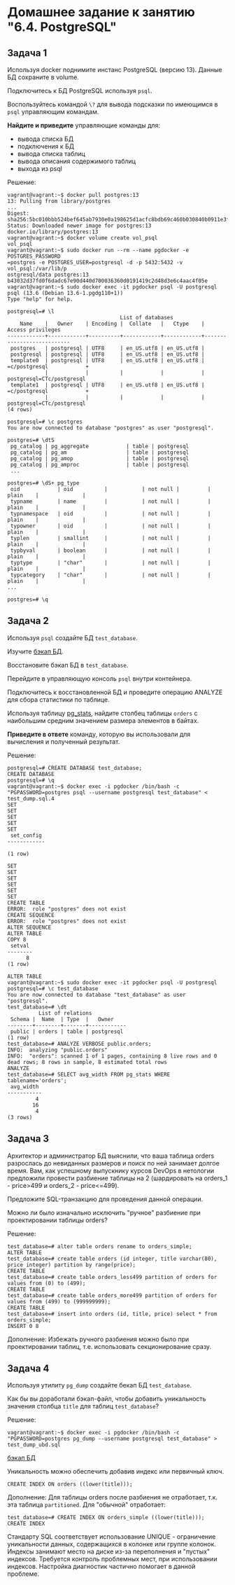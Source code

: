 # Домашнее задание к занятию "6.4. PostgreSQL"

## Задача 1

Используя docker поднимите инстанс PostgreSQL (версию 13). Данные БД сохраните в volume.

Подключитесь к БД PostgreSQL используя `psql`.

Воспользуйтесь командой `\?` для вывода подсказки по имеющимся в `psql` управляющим командам.

**Найдите и приведите** управляющие команды для:
- вывода списка БД
- подключения к БД
- вывода списка таблиц
- вывода описания содержимого таблиц
- выхода из psql

Решение:
```
vagrant@vagrant:~$ docker pull postgres:13
13: Pulling from library/postgres
...
Digest: sha256:5bc010bbb524bef645ab7930e0a198625d1acfc8bdb69c460b030840b0911e3f
Status: Downloaded newer image for postgres:13
docker.io/library/postgres:13
vagrant@vagrant:~$ docker volume create vol_psql
vol_psql
vagrant@vagrant:~$ sudo docker run --rm --name pgdocker -e POSTGRES_PASSWORD
=postgres -e POSTGRES_USER=postgresql -d -p 5432:5432 -v vol_psql:/var/lib/p
ostgresql/data postgres:13
b43032d37fd0f6dadc67e90d440d700036360d0191419c2d48d3e6c4aac4f05e
vagrant@vagrant:~$ sudo docker exec -it pgdocker psql -U postgresql
psql (13.6 (Debian 13.6-1.pgdg110+1))
Type "help" for help.

postgresql=# \l
                                    List of databases
    Name    |   Owner    | Encoding |  Collate   |   Ctype    |     Access privileges
------------+------------+----------+------------+------------+---------------------------
 postgres   | postgresql | UTF8     | en_US.utf8 | en_US.utf8 |
 postgresql | postgresql | UTF8     | en_US.utf8 | en_US.utf8 |
 template0  | postgresql | UTF8     | en_US.utf8 | en_US.utf8 | =c/postgresql            +
            |            |          |            |            | postgresql=CTc/postgresql
 template1  | postgresql | UTF8     | en_US.utf8 | en_US.utf8 | =c/postgresql            +
            |            |          |            |            | postgresql=CTc/postgresql
(4 rows)

postgresql=# \c postgres
You are now connected to database "postgres" as user "postgresql".

postgres=# \dtS
 pg_catalog | pg_aggregate            | table | postgresql
 pg_catalog | pg_am                   | table | postgresql
 pg_catalog | pg_amop                 | table | postgresql
 pg_catalog | pg_amproc               | table | postgresql
 ...

postgres=# \dS+ pg_type
 oid            | oid          |           | not null |         | plain    |              |
 typname        | name         |           | not null |         | plain    |              |
 typnamespace   | oid          |           | not null |         | plain    |              |
 typowner       | oid          |           | not null |         | plain    |              |
 typlen         | smallint     |           | not null |         | plain    |              |
 typbyval       | boolean      |           | not null |         | plain    |              |
 typtype        | "char"       |           | not null |         | plain    |              |
 typcategory    | "char"       |           | not null |         | plain    |              |
...

postgres=# \q
```

## Задача 2

Используя `psql` создайте БД `test_database`.

Изучите [бэкап БД](https://github.com/netology-code/virt-homeworks/tree/master/06-db-04-postgresql/test_data).

Восстановите бэкап БД в `test_database`.

Перейдите в управляющую консоль `psql` внутри контейнера.

Подключитесь к восстановленной БД и проведите операцию ANALYZE для сбора статистики по таблице.

Используя таблицу [pg_stats](https://postgrespro.ru/docs/postgresql/12/view-pg-stats), найдите столбец таблицы `orders` 
с наибольшим средним значением размера элементов в байтах.

**Приведите в ответе** команду, которую вы использовали для вычисления и полученный результат.

Решение:
```
postgresql=# CREATE DATABASE test_database;
CREATE DATABASE
postgresql=# \q
vagrant@vagrant:~$ docker exec -i pgdocker /bin/bash -c "PGPASSWORD=postgres psql --username postgresql test_database" < test_dump.sql.4
SET
SET
SET
SET
SET
 set_config
------------

(1 row)

SET
SET
SET
SET
SET
SET
CREATE TABLE
ERROR:  role "postgres" does not exist
CREATE SEQUENCE
ERROR:  role "postgres" does not exist
ALTER SEQUENCE
ALTER TABLE
COPY 8
 setval
--------
      8
(1 row)

ALTER TABLE
vagrant@vagrant:~$ sudo docker exec -it pgdocker psql -U postgresql
postgresql=# \c test_database
You are now connected to database "test_database" as user "postgresql".
test_database=# \dt
          List of relations
 Schema |  Name  | Type  |   Owner
--------+--------+-------+------------
 public | orders | table | postgresql
(1 row)
test_database=# ANALYZE VERBOSE public.orders;
INFO:  analyzing "public.orders"
INFO:  "orders": scanned 1 of 1 pages, containing 8 live rows and 0 dead rows; 8 rows in sample, 8 estimated total rows
ANALYZE
test_database=# SELECT avg_width FROM pg_stats WHERE tablename='orders';
 avg_width
-----------
         4
        16
         4
(3 rows)
```

## Задача 3

Архитектор и администратор БД выяснили, что ваша таблица orders разрослась до невиданных размеров и
поиск по ней занимает долгое время. Вам, как успешному выпускнику курсов DevOps в нетологии предложили
провести разбиение таблицы на 2 (шардировать на orders_1 - price>499 и orders_2 - price<=499).

Предложите SQL-транзакцию для проведения данной операции.

Можно ли было изначально исключить "ручное" разбиение при проектировании таблицы orders?

Решение:
```
test_database=# alter table orders rename to orders_simple;
ALTER TABLE
test_database=# create table orders (id integer, title varchar(80), price integer) partition by range(price);
CREATE TABLE
test_database=# create table orders_less499 partition of orders for values from (0) to (499);
CREATE TABLE
test_database=# create table orders_more499 partition of orders for values from (499) to (999999999);
CREATE TABLE
test_database=# insert into orders (id, title, price) select * from orders_simple;
INSERT 0 8
```
Дополнение:
Избежать ручного разбиения можно было при проектировании таблиц, т.е. использовать секционирование сразу.

## Задача 4

Используя утилиту `pg_dump` создайте бекап БД `test_database`.

Как бы вы доработали бэкап-файл, чтобы добавить уникальность значения столбца `title` для таблиц `test_database`?

Решение:
```
vagrant@vagrant:~$ docker exec -i pgdocker /bin/bash -c "PGPASSWORD=postgres pg_dump --username postgresql test_database" > test_dump_ubd.sql
```
[бэкап БД](https://github.com/korotkov-dmitry/VIRT-PDC-1/edit/main/06-db-04-postgresql/test_data)

Уникальность можно обеспечить добавив индекс или первичный ключ.
```
CREATE INDEX ON orders ((lower(title)));
```
Дополнение:
Для таблицы orders после разбиения не отработает, т.к. эта таблица `partitioned`. Для "обычной" отработает:
```
test_database=# CREATE INDEX ON orders_simple ((lower(title)));
CREATE INDEX
```
Стандарту SQL соответствует использование UNIQUE - ограничение уникальности данных, содержащихся в колонке или группе колонок. 
Индексы занимают место на диске из-за переполнения и "пустых" индексов. Требуется контроль проблемных мест, при использовании индексов. Настройка диагностик частично помогает в данной проблеме.

